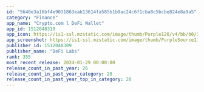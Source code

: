 ```yaml
---
id: "5640e3a16bf4e9031863eab13614fa585b1b9ac24c6f1cba8c5bcbe824e8a9a5"
category: "Finance"
app_name: "Crypto.com l DeFi Wallet"
app_id: 1512048310
app_icon: https://is1-ssl.mzstatic.com/image/thumb/Purple126/v4/bb/b0/3e/bbb03e18-056c-d434-cc32-f09d2d994c35/AppIcon-0-1x_U007emarketing-0-6-0-P3-85-220-0.png/1024x1024bb.png
app_screenshot: https://is1-ssl.mzstatic.com/image/thumb/PurpleSource116/v4/23/44/02/234402ac-9c84-ba13-b1e9-d4e6ad199b8d/760603b8-4f49-48e7-8f3a-5312e522dc65_6.5-Inch_01.png/1242x2688bb.png
publisher_id: 1512048309
publisher_name: "DeFi Labs"
rank: 355
most_recent_release: 2024-01-29 00:00:00
release_count_in_past_year: 26
release_count_in_past_year_category: 20
release_count_in_past_year_top_in_category: 28
---
```

